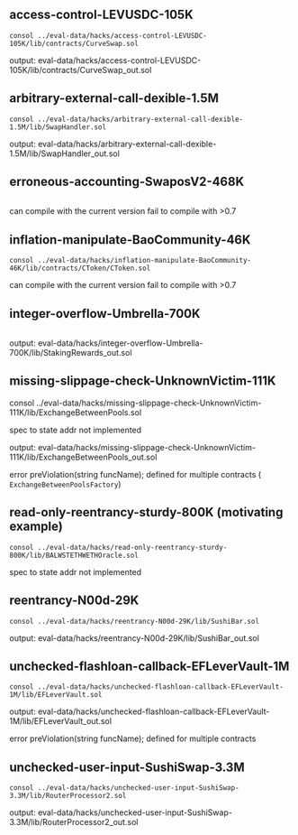 ## access-control-LEVUSDC-105K
```
consol ../eval-data/hacks/access-control-LEVUSDC-105K/lib/contracts/CurveSwap.sol
```

output: eval-data/hacks/access-control-LEVUSDC-105K/lib/contracts/CurveSwap_out.sol


## arbitrary-external-call-dexible-1.5M
```
consol ../eval-data/hacks/arbitrary-external-call-dexible-1.5M/lib/SwapHandler.sol
```

output: eval-data/hacks/arbitrary-external-call-dexible-1.5M/lib/SwapHandler_out.sol


## erroneous-accounting-SwaposV2-468K

```consol ../eval-data/hacks/erroneous-accounting-SwaposV2-468K/lib/SwaposV2Pair.sol
```

can compile with the current version
fail to compile with >0.7

## inflation-manipulate-BaoCommunity-46K
```
consol ../eval-data/hacks/inflation-manipulate-BaoCommunity-46K/lib/contracts/CToken/CToken.sol
```

can compile with the current version
fail to compile with >0.7

## integer-overflow-Umbrella-700K
```consol ../eval-data/hacks/integer-overflow-Umbrella-700K/lib/staking/StakingRewards.sol
```

output: eval-data/hacks/integer-overflow-Umbrella-700K/lib/StakingRewards_out.sol

## missing-slippage-check-UnknownVictim-111K
consol ../eval-data/hacks/missing-slippage-check-UnknownVictim-111K/lib/ExchangeBetweenPools.sol

spec to state addr not implemented

output: eval-data/hacks/missing-slippage-check-UnknownVictim-111K/lib/ExchangeBetweenPools_out.sol

error preViolation(string funcName); defined for multiple contracts ( `ExchangeBetweenPoolsFactory`)


## read-only-reentrancy-sturdy-800K (motivating example)
```
consol ../eval-data/hacks/read-only-reentrancy-sturdy-800K/lib/BALWSTETHWETHOracle.sol
```

spec to state addr not implemented


## reentrancy-N00d-29K
```
consol ../eval-data/hacks/reentrancy-N00d-29K/lib/SushiBar.sol
```
output: eval-data/hacks/reentrancy-N00d-29K/lib/SushiBar_out.sol


## unchecked-flashloan-callback-EFLeverVault-1M
```
consol ../eval-data/hacks/unchecked-flashloan-callback-EFLeverVault-1M/lib/EFLeverVault.sol
```

output: eval-data/hacks/unchecked-flashloan-callback-EFLeverVault-1M/lib/EFLeverVault_out.sol

error preViolation(string funcName); defined for multiple contracts


## unchecked-user-input-SushiSwap-3.3M

```
consol ../eval-data/hacks/unchecked-user-input-SushiSwap-3.3M/lib/RouterProcessor2.sol
```

output: eval-data/hacks/unchecked-user-input-SushiSwap-3.3M/lib/RouterProcessor2_out.sol